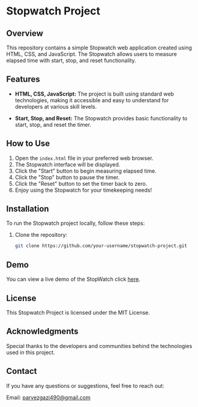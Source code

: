 # Stopwatch Project

## Overview

This repository contains a simple Stopwatch web application created using HTML, CSS, and JavaScript. The Stopwatch allows users to measure elapsed time with start, stop, and reset functionality.

## Features

- **HTML, CSS, JavaScript:** The project is built using standard web technologies, making it accessible and easy to understand for developers at various skill levels.

- **Start, Stop, and Reset:** The Stopwatch provides basic functionality to start, stop, and reset the timer.

## How to Use

1. Open the `index.html` file in your preferred web browser.
2. The Stopwatch interface will be displayed.
3. Click the "Start" button to begin measuring elapsed time.
4. Click the "Stop" button to pause the timer.
5. Click the "Reset" button to set the timer back to zero.
6. Enjoy using the Stopwatch for your timekeeping needs!

## Installation

To run the Stopwatch project locally, follow these steps:

1. Clone the repository:

   ```bash
   git clone https://github.com/your-username/stopwatch-project.git

## Demo
You can view a live demo of the StopWatch click [here](https://parvezgazi.github.io/Stopwatch/).

## License

This Stopwatch Project is licensed under the MIT License.

## Acknowledgments

Special thanks to the developers and communities behind the technologies used in this project.

## Contact

If you have any questions or suggestions, feel free to reach out:

Email: parvezgazi490@gmail.com

